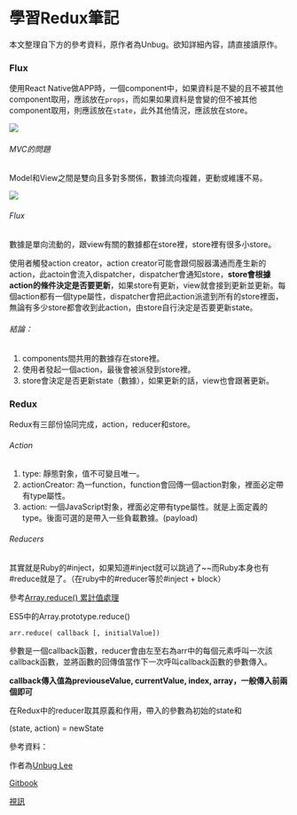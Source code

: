 # 學習Redux筆記

本文整理自下方的參考資料，原作者為Unbug。欲知詳細內容，請直接讀原作。

### Flux

使用React Native做APP時，一個component中，如果資料是不變的且不被其他component取用，應該放在`props`，而如果如果資料是會變的但不被其他component取用，則應該放在`state`，此外其他情況，應該放在store。

![](http://i.imgur.com/BLmJc0l.png)

###### MVC的問題

Model和View之間是雙向且多對多關係，數據流向複雜，更動或維護不易。

![](http://i.imgur.com/qN7gRWa.png)

###### Flux

數據是單向流動的，跟view有關的數據都在store裡，store裡有很多小store。

使用者觸發action creator，action creator可能會跟伺服器溝通而產生新的action，此actoin會流入dispatcher，dispatcher會通知store，****store會根據action的條件決定是否要更新****，如果store有更新，view就會接到更新並更新。每個action都有一個type屬性，dispatcher會把此action派遣到所有的store裡面，無論有多少store都會收到此action，由store自行決定是否要更新state。

###### 結論：

1. components間共用的數據存在store裡。
2. 使用者發起一個action，最後會被派發到store裡。
3. store會決定是否更新state（數據），如果更新的話，view也會跟著更新。

### Redux

Redux有三部份協同完成，action，reducer和store。

###### Action

1. type: 靜態對象，值不可變且唯一。
2. actionCreator: 為一function，function會回傳一個action對象，裡面必定帶有type屬性。
3. action: 一個JavaScript對象，裡面必定帶有type屬性。就是上面定義的type。後面可選的是帶入一些負載數據。\(payload\)

###### Reducers

其實就是Ruby的#inject，如果知道#inject就可以跳過了~~而Ruby本身也有#reduce就是了。（在ruby中的#reducer等於#inject + block）

參考[Array.reduce\(\) 累計值處理](http://www.victsao.com/blog/81-javascript/184-javascript-arr-reduce)

ES5中的Array.prototype.reduce\(\)

`arr.reduce( callback [, initialValue])`

參數是一個callback函數，reducer會由左至右為arr中的每個元素呼叫一次該callback函數，並將函數的回傳值當作下一次呼叫callback函數的參數傳入。

****callback傳入值為previouseValue, currentValue, index, array，一般傳入前兩個即可****

在Redux中的reducer取其原義和作用，帶入的參數為初始的state和

(state, action) = newState

參考資料：

作者為[Unbug Lee](https://github.com/unbug)

[Gitbook](https://unbug.gitbooks.io/react-native-training/content/4_architecture.html)

[視訊](https://www.youtube.com/watch?v=JlYwmoJyM34&list=PLC_rYRxEnwQGLQqrHR0aho33U6DCeJamC&index=4)


